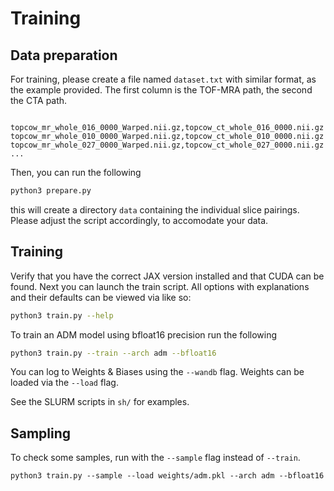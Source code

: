 # Training

## Data preparation

For training, please create a file named `dataset.txt`
with similar format, as the example provided.
The first column is the TOF-MRA path, the second the CTA path.

```csv

topcow_mr_whole_016_0000_Warped.nii.gz,topcow_ct_whole_016_0000.nii.gz
topcow_mr_whole_010_0000_Warped.nii.gz,topcow_ct_whole_010_0000.nii.gz
topcow_mr_whole_027_0000_Warped.nii.gz,topcow_ct_whole_027_0000.nii.gz
...
```

Then, you can run the following
```bash
python3 prepare.py
```

this will create a directory `data` containing the individual slice pairings.
Please adjust the script accordingly, to accomodate your data.

## Training

Verify that you have the correct JAX version installed and that CUDA can be found.
Next you can launch the train script.
All options with explanations and their defaults can be viewed via like so:

```bash
python3 train.py --help
```

To train an ADM model using bfloat16 precision run the following

```bash
python3 train.py --train --arch adm --bfloat16
```

You can log to Weights & Biases using the `--wandb` flag.
Weights can be loaded via the `--load` flag.

See the SLURM scripts in `sh/` for examples.

## Sampling

To check some samples, run with the `--sample` flag instead of `--train`.

```
python3 train.py --sample --load weights/adm.pkl --arch adm --bfloat16
```

